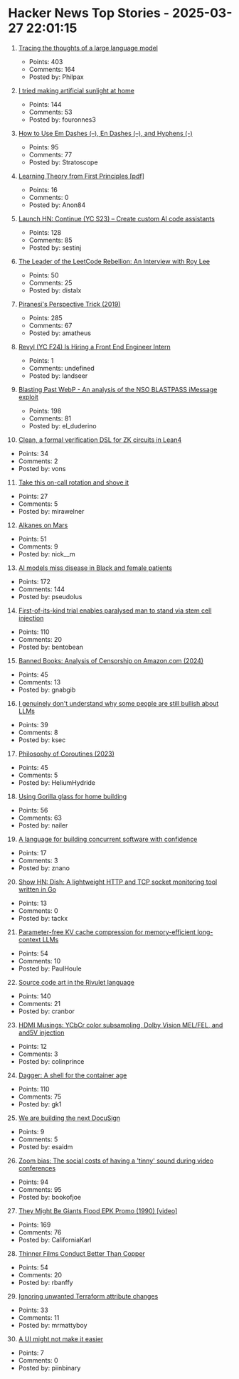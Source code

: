 # Hacker News Top Stories - 2025-03-27 22:01:15

1. [Tracing the thoughts of a large language model](https://www.anthropic.com/research/tracing-thoughts-language-model)
   - Points: 403
   - Comments: 164
   - Posted by: Philpax

2. [I tried making artificial sunlight at home](https://victorpoughon.fr/i-tried-making-artificial-sunlight-at-home/)
   - Points: 144
   - Comments: 53
   - Posted by: fouronnes3

3. [How to Use Em Dashes (–), En Dashes (–), and Hyphens (-)](https://www.merriam-webster.com/grammar/em-dash-en-dash-how-to-use)
   - Points: 95
   - Comments: 77
   - Posted by: Stratoscope

4. [Learning Theory from First Principles [pdf]](https://www.di.ens.fr/~fbach/ltfp_book.pdf)
   - Points: 16
   - Comments: 0
   - Posted by: Anon84

5. [Launch HN: Continue (YC S23) – Create custom AI code assistants](https://hub.continue.dev/explore/assistants)
   - Points: 128
   - Comments: 85
   - Posted by: sestinj

6. [The Leader of the LeetCode Rebellion: An Interview with Roy Lee](https://thepennpost.com/2025/03/25/nicolas-casey-the-leader-of-the-leetcode-rebellion-an-interview-with-roy-lee/)
   - Points: 50
   - Comments: 25
   - Posted by: distalx

7. [Piranesi's Perspective Trick (2019)](https://medium.com/@brunopostle/piranesis-perspective-trick-6bcd7a754da9)
   - Points: 285
   - Comments: 67
   - Posted by: amatheus

8. [Revyl (YC F24) Is Hiring a Front End Engineer Intern](https://www.ycombinator.com/companies/revyl/jobs/5rbIJLP-frontend-engineer-intern)
   - Points: 1
   - Comments: undefined
   - Posted by: landseer

9. [Blasting Past WebP - An analysis of the NSO BLASTPASS iMessage exploit](https://googleprojectzero.blogspot.com/2025/03/blasting-past-webp.html)
   - Points: 198
   - Comments: 81
   - Posted by: el_duderino

10. [Clean, a formal verification DSL for ZK circuits in Lean4](https://blog.zksecurity.xyz/posts/clean/)
   - Points: 34
   - Comments: 2
   - Posted by: vons

11. [Take this on-call rotation and shove it](https://www.scottsmitelli.com/articles/take-oncall-and-shove-it/)
   - Points: 27
   - Comments: 5
   - Posted by: mirawelner

12. [Alkanes on Mars](https://www.science.org/content/blog-post/alkanes-mars)
   - Points: 51
   - Comments: 9
   - Posted by: nick__m

13. [AI models miss disease in Black and female patients](https://www.science.org/content/article/ai-models-miss-disease-black-female-patients)
   - Points: 172
   - Comments: 144
   - Posted by: pseudolus

14. [First-of-its-kind trial enables paralysed man to stand via stem cell injection](https://www.nature.com/articles/d41586-025-00863-0?linkId=13622861)
   - Points: 110
   - Comments: 20
   - Posted by: bentobean

15. [Banned Books: Analysis of Censorship on Amazon.com (2024)](https://citizenlab.ca/2024/11/analysis-of-censorship-on-amazon-com/)
   - Points: 45
   - Comments: 13
   - Posted by: gnabgib

16. [I genuinely don't understand why some people are still bullish about LLMs](https://twitter.com/skdh/status/1905132853672784121)
   - Points: 39
   - Comments: 8
   - Posted by: ksec

17. [Philosophy of Coroutines (2023)](https://www.chiark.greenend.org.uk/~sgtatham/quasiblog/coroutines-philosophy/)
   - Points: 45
   - Comments: 5
   - Posted by: HeliumHydride

18. [Using Gorilla glass for home building](https://www.wsj.com/business/corning-window-gorilla-glass-4f443b07)
   - Points: 56
   - Comments: 63
   - Posted by: nailer

19. [A language for building concurrent software with confidence](https://github.com/inko-lang/inko)
   - Points: 17
   - Comments: 3
   - Posted by: znano

20. [Show HN: Dish: A lightweight HTTP and TCP socket monitoring tool written in Go](https://github.com/thevxn/dish)
   - Points: 13
   - Comments: 0
   - Posted by: tackx

21. [Parameter-free KV cache compression for memory-efficient long-context LLMs](https://arxiv.org/abs/2503.10714)
   - Points: 54
   - Comments: 10
   - Posted by: PaulHoule

22. [Source code art in the Rivulet language](https://github.com/rottytooth/Rivulet)
   - Points: 140
   - Comments: 21
   - Posted by: cranbor

23. [HDMI Musings: YCbCr color subsampling, Dolby Vision MEL/FEL, and and5V injection](http://archimago.blogspot.com/2025/03/hdmi-musings-high-speed-cables-data.html)
   - Points: 12
   - Comments: 3
   - Posted by: colinprince

24. [Dagger: A shell for the container age](https://dagger.io/blog/dagger-shell)
   - Points: 110
   - Comments: 75
   - Posted by: gk1

25. [We are building the next DocuSign](https://sgnly.com)
   - Points: 9
   - Comments: 5
   - Posted by: esaidm

26. [Zoom bias: The social costs of having a 'tinny' sound during video conferences](https://phys.org/news/2025-03-bias-social-tinny-video-conferences.html)
   - Points: 94
   - Comments: 95
   - Posted by: bookofjoe

27. [They Might Be Giants Flood EPK Promo (1990) [video]](https://www.youtube.com/watch?v=C-tQSFQ-ESY)
   - Points: 169
   - Comments: 76
   - Posted by: CaliforniaKarl

28. [Thinner Films Conduct Better Than Copper](https://spectrum.ieee.org/thin-film)
   - Points: 54
   - Comments: 20
   - Posted by: rbanffy

29. [Ignoring unwanted Terraform attribute changes](https://blog.mattsbit.co.uk/2025/03/23/ignoring-unwanted-terraform-provider-attribute-changes/)
   - Points: 33
   - Comments: 11
   - Posted by: mrmattyboy

30. [A UI might not make it easier](https://jeremymikkola.com/posts/2025_02_22_might_not_want_self_serve_ui.html)
   - Points: 7
   - Comments: 0
   - Posted by: piinbinary


